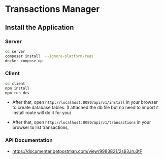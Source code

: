 # Transactions Manager

## Install the Application

### Server

```bash
cd server
composer install  --ignore-platform-reqs
docker-compose up
```

### Client

```bash
cd client
npm install
npm run dev

```

- After that, open `http://localhost:8080/api/v1/install` in your browser to create database tables. (I attached the db
  file but no need to import it install route will do it for you)

- After that, open `http://localhost:8080/api/v1/transactions` in your browser to list transactions,

### API Documentation

- https://documenter.getpostman.com/view/9983821/2s93Jru3tF
